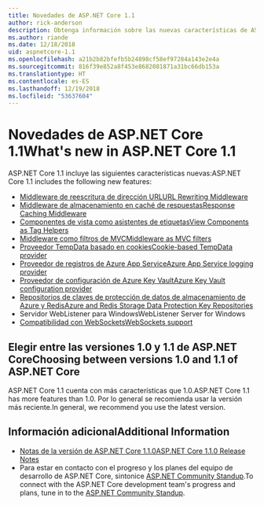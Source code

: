 ```yaml
---
title: Novedades de ASP.NET Core 1.1
author: rick-anderson
description: Obtenga información sobre las nuevas características de ASP.NET Core 1.1.
ms.author: riande
ms.date: 12/18/2018
uid: aspnetcore-1.1
ms.openlocfilehash: a21b2b82bfefb5b24898cf58ef97284a143e2e4a
ms.sourcegitcommit: 816f39e852a8f453e8682081871a31bc66db153a
ms.translationtype: HT
ms.contentlocale: es-ES
ms.lasthandoff: 12/19/2018
ms.locfileid: "53637604"
---
```

# <a name="whats-new-in-aspnet-core-11"></a><span data-ttu-id="ed287-103">Novedades de ASP.NET Core 1.1</span><span class="sxs-lookup"><span data-stu-id="ed287-103">What's new in ASP.NET Core 1.1</span></span>

<span data-ttu-id="ed287-104">ASP.NET Core 1.1 incluye las siguientes características nuevas:</span><span class="sxs-lookup"><span data-stu-id="ed287-104">ASP.NET Core 1.1 includes the following new features:</span></span>

- [<span data-ttu-id="ed287-105">Middleware de reescritura de dirección URL</span><span class="sxs-lookup"><span data-stu-id="ed287-105">URL Rewriting Middleware</span></span>](xref:fundamentals/url-rewriting)
- [<span data-ttu-id="ed287-106">Middleware de almacenamiento en caché de respuestas</span><span class="sxs-lookup"><span data-stu-id="ed287-106">Response Caching Middleware</span></span>](xref:performance/caching/middleware)
- [<span data-ttu-id="ed287-107">Componentes de vista como asistentes de etiquetas</span><span class="sxs-lookup"><span data-stu-id="ed287-107">View Components as Tag Helpers</span></span>](xref:mvc/views/view-components#invoking-a-view-component-as-a-tag-helper)
- [<span data-ttu-id="ed287-108">Middleware como filtros de MVC</span><span class="sxs-lookup"><span data-stu-id="ed287-108">Middleware as MVC filters</span></span>](xref:mvc/controllers/filters#using-middleware-in-the-filter-pipeline)
- [<span data-ttu-id="ed287-109">Proveedor TempData basado en cookies</span><span class="sxs-lookup"><span data-stu-id="ed287-109">Cookie-based TempData provider</span></span>](xref:fundamentals/app-state#tempdata)
- [<span data-ttu-id="ed287-110">Proveedor de registros de Azure App Service</span><span class="sxs-lookup"><span data-stu-id="ed287-110">Azure App Service logging provider</span></span>](xref:fundamentals/logging/index#azure-app-service-provider)
- [<span data-ttu-id="ed287-111">Proveedor de configuración de Azure Key Vault</span><span class="sxs-lookup"><span data-stu-id="ed287-111">Azure Key Vault configuration provider</span></span>](xref:security/key-vault-configuration)
- [<span data-ttu-id="ed287-112">Repositorios de claves de protección de datos de almacenamiento de Azure y Redis</span><span class="sxs-lookup"><span data-stu-id="ed287-112">Azure and Redis Storage Data Protection Key Repositories</span></span>](xref:security/data-protection/implementation/key-storage-providers#azure-and-redis)
- <span data-ttu-id="ed287-113">Servidor WebListener para Windows</span><span class="sxs-lookup"><span data-stu-id="ed287-113">WebListener Server for Windows</span></span>
- [<span data-ttu-id="ed287-114">Compatibilidad con WebSockets</span><span class="sxs-lookup"><span data-stu-id="ed287-114">WebSockets support</span></span>](xref:fundamentals/websockets)

## <a name="choosing-between-versions-10-and-11-of-aspnet-core"></a><span data-ttu-id="ed287-115">Elegir entre las versiones 1.0 y 1.1 de ASP.NET Core</span><span class="sxs-lookup"><span data-stu-id="ed287-115">Choosing between versions 1.0 and 1.1 of ASP.NET Core</span></span>

<span data-ttu-id="ed287-116">ASP.NET Core 1.1 cuenta con más características que 1.0.</span><span class="sxs-lookup"><span data-stu-id="ed287-116">ASP.NET Core 1.1 has more features than 1.0.</span></span> <span data-ttu-id="ed287-117">Por lo general se recomienda usar la versión más reciente.</span><span class="sxs-lookup"><span data-stu-id="ed287-117">In general, we recommend you use the latest version.</span></span>

## <a name="additional-information"></a><span data-ttu-id="ed287-118">Información adicional</span><span class="sxs-lookup"><span data-stu-id="ed287-118">Additional Information</span></span>

- [<span data-ttu-id="ed287-119">Notas de la versión de ASP.NET Core 1.1.0</span><span class="sxs-lookup"><span data-stu-id="ed287-119">ASP.NET Core 1.1.0 Release Notes</span></span>](https://github.com/aspnet/Home/releases/tag/1.1.0)
- <span data-ttu-id="ed287-120">Para estar en contacto con el progreso y los planes del equipo de desarrollo de ASP.NET Core, sintonice [ASP.NET Community Standup](https://live.asp.net/).</span><span class="sxs-lookup"><span data-stu-id="ed287-120">To connect with the ASP.NET Core development team's progress and plans, tune in to the [ASP.NET Community Standup](https://live.asp.net/).</span></span>
